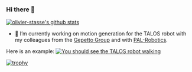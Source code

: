 ### Hi there 👋

<!--
**olivier-stasse/olivier-stasse** is a ✨ _special_ ✨ repository because its `README.md` (this file) appears on your GitHub profile.

Here are some ideas to get you started:

- 🔭 I’m currently working on ...
- 🌱 I’m currently learning ...
- 👯 I’m looking to collaborate on ...
- 🤔 I’m looking for help with ...
- 💬 Ask me about ...
- 📫 How to reach me: ...
- 😄 Pronouns: ...
- ⚡ Fun fact: ...
-->
[![olivier-stasse's github stats](https://github-readme-stats.vercel.app/api?username=olivier-stasse)](https://github.com/olivier-stasse)

- 🔭 I’m currently working on motion generation for the TALOS robot with my colleagues from the [Gepetto Group](https://github.com/gepetto) and with [PAL-Robotics](https://github.com/pal-robotics). 

Here is an example:
[![You should see the TALOS robot walking](https://img.youtube.com/vi/MmV-DpzeUHI/0.jpg)](https://www.youtube.com/watch?v=MmV-DpzeUHI)

[![trophy](https://github-profile-trophy.vercel.app/?username=olivier-stasse&theme=onedark)](https://github.com/ryo-ma/github-profile-trophy)
